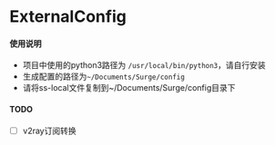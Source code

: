 # ExternalConfig

#### 使用说明

- 项目中使用的python3路径为 `/usr/local/bin/python3`，请自行安装
- 生成配置的路径为`~/Documents/Surge/config`
- 请将ss-local文件复制到~/Documents/Surge/config目录下

#### TODO

- [ ] v2ray订阅转换

